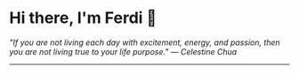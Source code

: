 <h1>Hi there, I'm Ferdi 👋</h1>

<p><em>
  "If you are not living each day with excitement, energy, and passion, then you are not living true to your life purpose." — Celestine Chua
</em></p>

---
